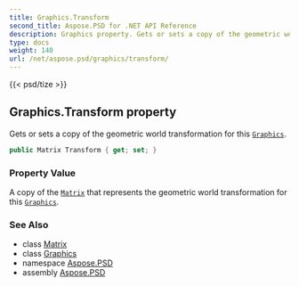 ```yaml
---
title: Graphics.Transform
second_title: Aspose.PSD for .NET API Reference
description: Graphics property. Gets or sets a copy of the geometric world transformation for this Graphics
type: docs
weight: 140
url: /net/aspose.psd/graphics/transform/
---
```

{{< psd/tize >}}
## Graphics.Transform property

Gets or sets a copy of the geometric world transformation for this [`Graphics`](../).

```csharp
public Matrix Transform { get; set; }
```

### Property Value

A copy of the [`Matrix`](../../matrix/) that represents the geometric world transformation for this [`Graphics`](../).

### See Also

* class [Matrix](../../matrix/)
* class [Graphics](../)
* namespace [Aspose.PSD](../../../aspose.psd/)
* assembly [Aspose.PSD](../../../)


